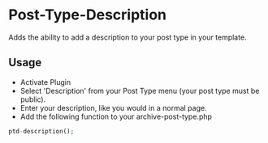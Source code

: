 Post-Type-Description
=====================

Adds the ability to add a description to your post type in your template.

## Usage

* Activate Plugin
* Select 'Description' from your Post Type menu (your post type must be public).
* Enter your description, like you would in a normal page.
* Add the following function to your archive-post-type.php

```php
ptd-description();
```
